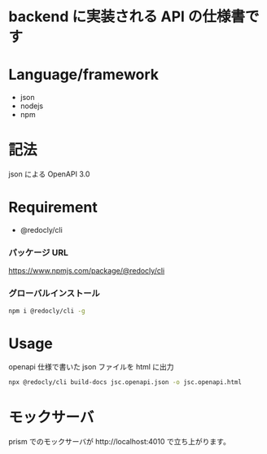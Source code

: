# backend に実装される API の仕様書です

# Language/framework

- json
- nodejs
- npm

# 記法

json による OpenAPI 3.0

# Requirement

- @redocly/cli

### パッケージ URL

https://www.npmjs.com/package/@redocly/cli

### グローバルインストール

```bash
npm i @redocly/cli -g
```

# Usage

openapi 仕様で書いた json ファイルを html に出力

```bash
npx @redocly/cli build-docs jsc.openapi.json -o jsc.openapi.html
```

# モックサーバ

prism でのモックサーバが http://localhost:4010 で立ち上がります。
